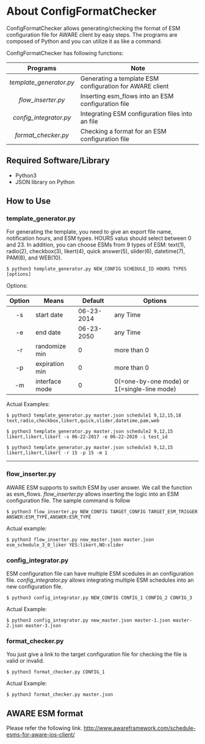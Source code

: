 # About ConfigFormatChecker
ConfigFormatChecker allows generating/checking the format of
ESM configuration file for AWARE client by easy steps.
The programs are composed of Python and you can utilize it as like a command.

ConfigFormatChecker has following functions:

|Programs|Note|
|:---------:|--------|
|*template_generator.py*|Generating a template ESM configuration for AWARE client|
|*flow_inserter.py*|Inserting esm_flows into an ESM configuration file|
|*config_integrator.py*|Integrating ESM configuration files into an file|
|*format_checker.py*|Checking a format for an ESM configuration file|


## Required Software/Library
- Python3
- JSON library on Python

## How to Use

### template_generator.py
For generating the template, you need to give an export file name, notification hours, and ESM types.
HOURS valus should select between 0 and 23. In addition, you can choose ESMs from 9 types of ESM: text(1),
radio(2), checkbox(3), likert(4), quick answer(5), slider(6), datetime(7), PAM(8), and WEB(10).
```
$ python3 template_generator.py NEW_CONFIG SCHEDULE_ID HOURS TYPES [options]
```

Options:

|Option|Means|Default|Options|
|:-------:|-------|-------|-------|
|-s | start date| 06-23-2014 | any Time |
|-e | end date  | 06-23-2050 | any Time |
|-r | randomize min | 0 | more than 0 |
|-p | expiration min | 0  | more than 0 |
|-m | interface mode | 0 | 0(=one-by-one mode) or 1(=single-line mode) |

Actual Examples:
```
$ python3 template_generator.py master.json schedule1 9,12,15,18 text,radio,checkbox,likert,quick,slider,datetime,pam,web
```


```
$ python3 template_generator.py master.json schedule2 9,12,15 likert,likert,likert -s 06-22-2017 -e 06-22-2020 -i test_id
```


```
$ python3 template_generator.py master.json schedule3 9,12,15 likert,likert,likert -r 15 -p 15 -m 1
```

---

### flow_inserter.py
AWARE ESM supports to switch ESM by user answer.
We call the function as esm_flows.
*flow_inserter.py* allows inserting the logic into an ESM configuration file.
The sample command is follow

```
$ python3 flow_inserter.py NEW_CONFIG TARGET_CONFIG TARGET_ESM_TRIGGER ANSWER:ESM_TYPE,ANSWER:ESM_TYPE
```

Actual example:
```
$ python3 flow_inserter.py new_master.json master.json esm_schedule_3_0_liker YES:likert,NO:slider
```


### config_integrator.py
ESM configuration file can have multiple ESM scedules in an configuration file.
*config_integrator.py* allows integrating multiple ESM schedules into an new configuration file.

```
$ python3 config_integrator.py NEW_CONFIG CONFIG_1 CONFIG_2 CONFIG_3
```

Actual Example:
```
$ python3 config_integrator.py new_master.json master-1.json master-2.json master-3.json
```


### format_checker.py
You just give a link to the target configuration file for checking the file is valid or invalid.


```
$ python3 format_checker.py CONFIG_1
```

Actual Example:
```
$ python3 format_checker.py master.json
```

## AWARE ESM format
Please refer the following link.
http://www.awareframework.com/schedule-esms-for-aware-ios-client/



